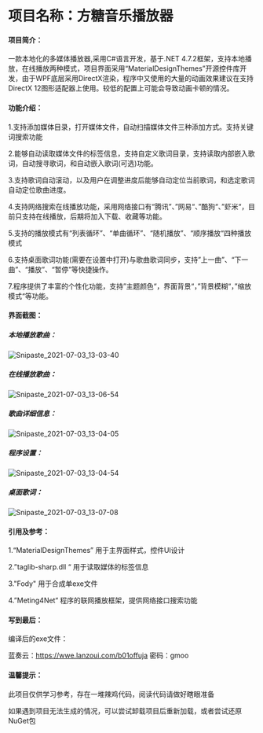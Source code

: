 # **项目名称：方糖音乐播放器**

#### 项目简介：

一款本地化的多媒体播放器,采用C#语言开发，基于.NET 4.7.2框架，支持本地播放，在线播放两种模式，项目界面采用“MaterialDesignThemes”开源控件库开发，由于WPF底层采用DirectX渲染，程序中又使用的大量的动画效果建议在支持DirectX 12图形适配器上使用。较低的配置上可能会导致动画卡顿的情况。

#### 功能介绍：

1.支持添加媒体目录，打开媒体文件，自动扫描媒体文件三种添加方式。支持关键词搜索功能

2.能够自动读取媒体文件的标签信息，支持自定义歌词目录，支持读取内部嵌入歌词，自动搜寻歌词，和自动嵌入歌词(可选)功能。

3.支持歌词自动滚动，以及用户在调整进度后能够自动定位当前歌词，和选定歌词自动定位歌曲进度。

4.支持网络搜索在线播放功能，采用网络接口有“腾讯”、”网易“、”酷狗“、”虾米“，目前只支持在线播放，后期将加入下载、收藏等功能。

5.支持的播放模式有“列表循环”、“单曲循环”、“随机播放”、“顺序播放“四种播放模式

6.支持桌面歌词功能(需要在设置中打开)与歌曲歌词同步，支持”上一曲”、“下一曲”、“播放”、“暂停”等快捷操作。

7.程序提供了丰富的个性化功能，支持”主题颜色“，界面背景“，”背景模糊“，”缩放模式“等功能。

#### 界面截图：

##### 本地播放歌曲：

![Snipaste_2021-07-03_13-03-40](图片/Snipaste_2021-07-03_13-03-40.png)

##### 在线播放歌曲：

![Snipaste_2021-07-03_13-06-54](图片/Snipaste_2021-07-03_13-06-54.png)

##### 歌曲详细信息：
![Snipaste_2021-07-03_13-04-05](图片/Snipaste_2021-07-03_13-04-05.png)

##### 程序设置：

![Snipaste_2021-07-03_13-04-54](图片/Snipaste_2021-07-03_13-04-54.png)

##### 桌面歌词：
![Snipaste_2021-07-03_13-07-08](图片/Snipaste_2021-07-03_13-07-08.png)

#### 引用及参考：

1.“MaterialDesignThemes” 用于主界面样式，控件UI设计

2.”taglib-sharp.dll “ 用于读取媒体的标签信息

3."Fody" 用于合成单exe文件

4.”Meting4Net“ 程序的联网播放框架，提供网络接口搜索功能

#### 写到最后：

编译后的exe文件：

蓝奏云：https://wwe.lanzoui.com/b01offuja  密码：gmoo

#### 温馨提示：

此项目仅供学习参考，存在一堆辣鸡代码，阅读代码请做好瞎眼准备


如果遇到项目无法生成的情况，可以尝试卸载项目后重新加载，或者尝试还原NuGet包

